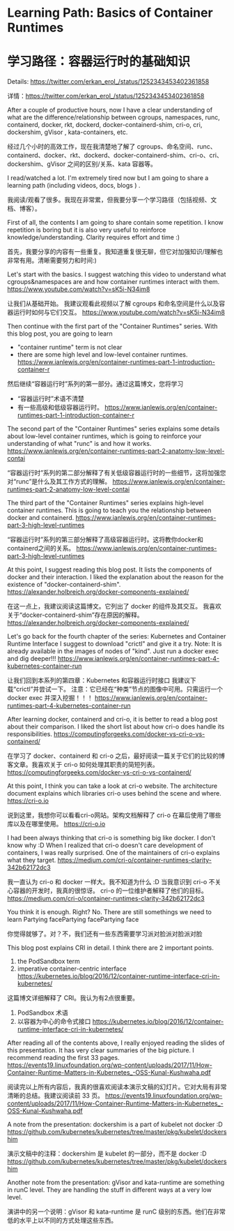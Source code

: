 # Learning Path: Basics of Container Runtimes

# 学习路径：容器运行时的基础知识

Details: https://twitter.com/erkan_erol_/status/1252343453402361858

详情：https://twitter.com/erkan_erol_/status/1252343453402361858

After a couple of productive hours, now I have a clear understanding of what are the difference/relationship between cgroups, namespaces, runc, containerd, docker,  rkt, dockerd, docker-containerd-shim, cri-o, cri, dockershim, gVisor , kata-containers, etc.

经过几个小时的高效工作，现在我清楚地了解了 cgroups、命名空间、runc、containerd、docker、rkt、dockerd、docker-containerd-shim、cri-o、cri、dockershim、gVisor 之间的区别/关系、kata 容器等。

I read/watched a lot. I'm extremely tired now but I am going to share a learning path (including videos, docs, blogs ) .

我阅读/观看了很多。我现在非常累，但我要分享一个学习路径（包括视频、文档、博客）。

First of all, the contents I am going to share contain some repetition. I know repetition is boring but it is also very useful to reinforce knowledge/understanding. Clarity requires effort and time :)

首先，我要分享的内容有一些重复。我知道重复很无聊，但它对加强知识/理解也非常有用。清晰需要努力和时间:)

Let's start with the basics.
 I suggest watching this video to understand what cgroups&namespaces are and how container runtimes interact with them. https://www.youtube.com/watch?v=sK5i-N34im8

让我们从基础开始。
我建议观看此视频以了解 cgroups 和命名空间是什么以及容器运行时如何与它们交互。 https://www.youtube.com/watch?v=sK5i-N34im8

Then continue with the first part of the "Container Runtimes" series. With this blog post, you are going to learn
 - "container runtime" term is not clear
 - there are some high level and low-level container runtimes.
 https://www.ianlewis.org/en/container-runtimes-part-1-introduction-container-r

然后继续“容器运行时”系列的第一部分。通过这篇博文，您将学习
- “容器运行时”术语不清楚
- 有一些高级和低级容器运行时。
https://www.ianlewis.org/en/container-runtimes-part-1-introduction-container-r

The second part of the "Container Runtimes" series explains some details about low-level container runtimes, which is going to reinforce your understanding of what "runc" is and how it works. https://www.ianlewis.org/en/container-runtimes-part-2-anatomy-low-level-contai

“容器运行时”系列的第二部分解释了有关低级容器运行时的一些细节，这将加强您对“runc”是什么及其工作方式的理解。 https://www.ianlewis.org/en/container-runtimes-part-2-anatomy-low-level-contai

The third part of the "Container Runtimes" series explains high-level container runtimes. This is going to teach you the relationship between docker and containerd. https://www.ianlewis.org/en/container-runtimes-part-3-high-level-runtimes

“容器运行时”系列的第三部分解释了高级容器运行时。这将教你docker和containerd之间的关系。 https://www.ianlewis.org/en/container-runtimes-part-3-high-level-runtimes

At this point, I suggest reading this blog post. It lists the components of docker and their interaction.
 I liked the explanation about the reason for the existence of "docker-containerd-shim".
 https://alexander.holbreich.org/docker-components-explained/

在这一点上，我建议阅读这篇博文。它列出了 docker 的组件及其交互。
我喜欢关于“docker-containerd-shim”存在原因的解释。
https://alexander.holbreich.org/docker-components-explained/

Let's go back for the fourth chapter of the series: Kubernetes and Container Runtime Interface
 I suggest to download "crictl" and give it a try.
 Note: It is already available in the images of nodes of "kind". Just run a docker exec and dig deeper!!!
 https://www.ianlewis.org/en/container-runtimes-part-4-kubernetes-container-run

让我们回到本系列的第四章：Kubernetes 和容器运行时接口
我建议下载“crictl”并尝试一下。
注意：它已经在“种类”节点的图像中可用。只需运行一个 docker exec 并深入挖掘！！！
https://www.ianlewis.org/en/container-runtimes-part-4-kubernetes-container-run

After learning docker, containerd and cri-o, it is better to read a blog post about their comparison. I liked the short list about how cri-o does handle its responsibilities.
 https://computingforgeeks.com/docker-vs-cri-o-vs-containerd/

在学习了 docker、containerd 和 cri-o 之后，最好阅读一篇关于它们的比较的博客文章。我喜欢关于 cri-o 如何处理其职责的简短列表。
https://computingforgeeks.com/docker-vs-cri-o-vs-containerd/

At this point, I think you can take a look at cri-o website. The architecture document explains which libraries cri-o uses behind the scene and where. https://cri-o.io

说到这里，我想你可以看看cri-o网站。架构文档解释了 cri-o 在幕后使用了哪些库以及在哪里使用。 https://cri-o.io

I had been always thinking that cri-o is something big like docker. I don't know why :D  When I realized that cri-o doesn't care development of containers, I was really surprised.
 One of the maintainers of cri-o explains what they target.
 https://medium.com/cri-o/container-runtimes-clarity-342b62172dc3

我一直认为 cri-o 和 docker 一样大。我不知道为什么 :D 当我意识到 cri-o 不关心容器的开发时，我真的很惊讶。
cri-o 的一位维护者解释了他们的目标。
https://medium.com/cri-o/container-runtimes-clarity-342b62172dc3

You think it is enough. Right? No. There are still somethings we need to learn Partying facePartying facePartying face

你觉得就够了。对？不，我们还有一些东西需要学习派对脸派对脸派对脸

This blog post explains CRI in detail. I think there are 2 important points.
 1) the PodSandbox term
 2) imperative container-centric interface
 https://kubernetes.io/blog/2016/12/container-runtime-interface-cri-in-kubernetes/

这篇博文详细解释了 CRI。我认为有2点很重要。
1) PodSandbox 术语
2) 以容器为中心的命令式接口
https://kubernetes.io/blog/2016/12/container-runtime-interface-cri-in-kubernetes/

After reading all of the contents above, I really enjoyed reading the slides of this presentation. It has very clear summaries of the big picture. I recommend reading the first 33 pages.
 https://events19.linuxfoundation.org/wp-content/uploads/2017/11/How-Container-Runtime-Matters-in-Kubernetes_-OSS-Kunal-Kushwaha.pdf

阅读完以上所有内容后，我真的很喜欢阅读本演示文稿的幻灯片。它对大局有非常清晰的总结。我建议阅读前 33 页。
https://events19.linuxfoundation.org/wp-content/uploads/2017/11/How-Container-Runtime-Matters-in-Kubernetes_-OSS-Kunal-Kushwaha.pdf

A note from the presentation:  dockershim is a part of kubelet not docker :D
 https://github.com/kubernetes/kubernetes/tree/master/pkg/kubelet/dockershim

演示文稿中的注释：dockershim 是 kubelet 的一部分，而不是 docker :D
https://github.com/kubernetes/kubernetes/tree/master/pkg/kubelet/dockershim

Another note from the presentation: gVisor and kata-runtime are something in runC level. They are handling the stuff in different ways at a very low level.

演讲中的另一个说明：gVisor 和 kata-runtime 是 runC 级别的东西。他们在非常低的水平上以不同的方式处理这些东西。
